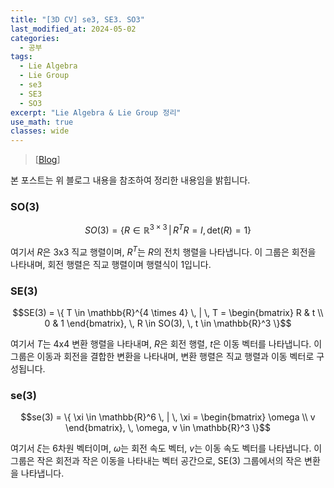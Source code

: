 ```yaml
---
title: "[3D CV] se3, SE3. SO3"
last_modified_at: 2024-05-02
categories:
  - 공부
tags:
  - Lie Algebra
  - Lie Group
  - se3
  - SE3
  - SO3
excerpt: "Lie Algebra & Lie Group 정리"
use_math: true
classes: wide
---
```


> [[Blog](https://jaehoon-daddy.tistory.com/40)] 

본 포스트는 위 블로그 내용을 참조하여 정리한 내용임을 밝힙니다.

### SO(3)

$$SO(3) = \{ R \in \mathbb{R}^{3 \times 3} \, | \, R^T R = I, \, \text{det}(R) = 1 \}$$

여기서 $R$은 3x3 직교 행렬이며, $R^T$는 $R$의 전치 행렬을 나타냅니다. 이 그룹은 회전을 나타내며, 회전 행렬은 직교 행렬이며 행렬식이 1입니다.

### SE(3)

$$SE(3) = \{ T \in \mathbb{R}^{4 \times 4} \, | \, T = \begin{bmatrix} R & t \\ 0 & 1 \end{bmatrix}, \, R \in SO(3), \, t \in \mathbb{R}^3 \}$$

여기서 $T$는 4x4 변환 행렬을 나타내며, $R$은 회전 행렬, $t$은 이동 벡터를 나타냅니다. 이 그룹은 이동과 회전을 결합한 변환을 나타내며, 변환 행렬은 직교 행렬과 이동 벡터로 구성됩니다.

### se(3)

$$se(3) = \{ \xi \in \mathbb{R}^6 \, | \, \xi = \begin{bmatrix} \omega \\ v \end{bmatrix}, \, \omega, v \in \mathbb{R}^3 \}$$

여기서 $\xi$는 6차원 벡터이며, $\omega$는 회전 속도 벡터, $v$는 이동 속도 벡터를 나타냅니다. 이 그룹은 작은 회전과 작은 이동을 나타내는 벡터 공간으로, SE(3) 그룹에서의 작은 변환을 나타냅니다.
